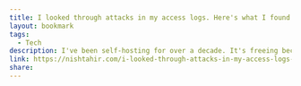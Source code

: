 ```yaml
---
title: I looked through attacks in my access logs. Here's what I found
layout: bookmark
tags:
  - Tech
description: I've been self-hosting for over a decade. It's freeing because I own my data, and do not depend on any platform other than my cloud host, which I can easily switch off. Self-hosting gives much insight into what it takes to run a cloud service. Anyone who's had some practice
link: https://nishtahir.com/i-looked-through-attacks-in-my-access-logs-heres-what-i-found/
share:
---
```


